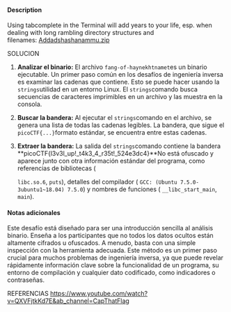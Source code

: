 #### Description

Using tabcomplete in the Terminal will add years to your life, esp. when dealing with long rambling directory structures and filenames: [Addadshashanammu.zip](https://mercury.picoctf.net/static/659efd595171e4c40378be6a2e9b7298/Addadshashanammu.zip)

SOLUCION

1. **Analizar el binario:** El archivo `fang-of-haynekhtnamet`es un binario ejecutable. Un primer paso común en los desafíos de ingeniería inversa es examinar las cadenas que contiene. Esto se puede hacer usando la `strings`utilidad en un entorno Linux. El `strings`comando busca secuencias de caracteres imprimibles en un archivo y las muestra en la consola.
    
2. **Buscar la bandera:** Al ejecutar el `strings`comando en el archivo, se genera una lista de todas las cadenas legibles. La bandera, que sigue el `picoCTF{...}`formato estándar, se encuentra entre estas cadenas.
    
3. **Extraer la bandera:** La salida del `strings`comando contiene la bandera **picoCTF{l3v3l_up!_t4k3_4_r35t!_524e3dc4}**No está ofuscado y aparece junto con otra información estándar del programa, como referencias de bibliotecas (
    
    `libc.so.6`, `puts`), detalles del compilador ( `GCC: (Ubuntu 7.5.0-3ubuntu1~18.04) 7.5.0`) y nombres de funciones ( `__libc_start_main`, `main`).
    

#### **Notas adicionales**

Este desafío está diseñado para ser una introducción sencilla al análisis binario. Enseña a los participantes que no todos los datos ocultos están altamente cifrados u ofuscados. A menudo, basta con una simple inspección con la herramienta adecuada. Este método es un primer paso crucial para muchos problemas de ingeniería inversa, ya que puede revelar rápidamente información clave sobre la funcionalidad de un programa, su entorno de compilación y cualquier dato codificado, como indicadores o contraseñas.


REFERENCIAS
https://www.youtube.com/watch?v=QXVFjtkKd7E&ab_channel=CapThatFlag
